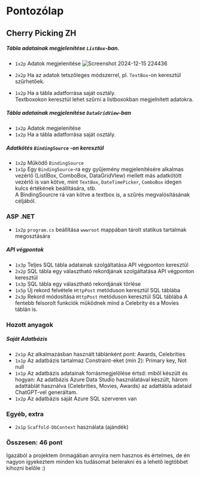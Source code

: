 ﻿# Pontozólap

## Cherry Picking	ZH

##### Tábla adatainak megjelenítése `ListBox`-ban. 

- `1x2p` Adatok  megjelenítése
  ![Screenshot 2024-12-15 224436](https://github.com/user-attachments/assets/b89ed889-cca8-4681-9ce5-95f8650b4d34)

- `2x2p` Ha az adatok tetszőleges módszerrel, pl. `TextBox`-on keresztül szűrhetőek. 
- `1x2p` Ha a tábla adatforrása saját osztály.  
Textboxokon keresztül lehet szűrni a listboxokban megjelnített adatokra.

##### Tábla adatainak megjelenítése `DataGridView`-ban 

- `1x2p` Adatok  megjelenítése
- `1x2p` Ha a tábla adatforrása saját osztály.  

##### Adatkötés `BindingSource` -on keresztül

- `1x2p` Működő  `BindingSource`
- `1x1p` Egy `BindingSource`-ra egy gyűjemény megjelenítésére alkalmas vezérlő (ListÍBox, ComboBox, DataGridVIew) mellett más adatkötött vezérlő is van kötve, mint `TextBox`, `DateTimePicker`, `ComboBox` idegen kulcs értékének beállítására, stb.  
A BindingSourcre rá van kötve a textbox is, a szűrés megvalósításának céljából.


### ASP .NET 

- `1x2p`  `program.cs` beállítása `wwwroot` mappában tárolt statikus tartalmak megosztására

##### API végpontok

- `1x3p` Teljes SQL tábla adatainak szolgáltatása API végponton keresztül 
- `2x2p` SQL tábla egy választható rekordjának szolgáltatása API végponton keresztül
- `1x3p` SQL tábla egy választható rekordjának törlése 
- `1x5p` Új rekord felvétele `HttpPost` metóduson keresztül SQL táblába 
- `2x3p` Rekord módosítása `HttpPost` metóduson keresztül SQL táblába
A fentebb felsorolt funkciók működnek mind a Celebrity és a Movies táblán is.

### Hozott anyagok

##### Saját Adatbázis

- `2x1p` Az alkalmazásban használt táblánként pont: Awards, Celebrities
- `1x1p` Az adatbázis tartalmaz Constraint-eket (min 2): Primary key, Not null
- `1x1p` Az adatbázis adatainak forrásmegjelölése értsd: miből készült és hogyan: Az adatbázis Azure Data Studio használatával készült, három adattáblát használva (Celebrities, Movies, Awards) az adattábla adataid ChatGPT-vel generáltam.
- `1x2p` Az adatbázis saját Azure SQL szerveren van

### Egyéb, extra

- `2x1p`  `Scaffold-DbContext` használata (ajándék)

### Összesen: 46 pont
Igazából a projektem önmagában annyira nem hasznos és értelmes, de én nagyon igyekeztem minden kis tudásomat belerakni és a lehető legtöbbet kihozni belőle :)
